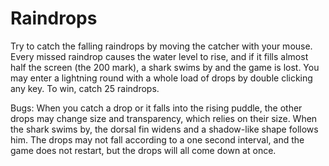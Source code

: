Raindrops
=========
Try to catch the falling raindrops by moving the catcher with your mouse.
Every missed raindrop causes the water level to rise, and if it fills almost half the screen (the 200 mark), a shark swims by and the game is lost. You may enter a lightning round with a whole load of drops by double clicking any key.
To win, catch 25 raindrops.

Bugs:
When you catch a drop or it falls into the rising puddle, the other drops may change size and transparency, which relies on their size.
When the shark swims by, the dorsal fin widens and a shadow-like shape follows him.
The drops may not fall according to a one second interval, and the game does not restart, but the drops will all come down at once.
